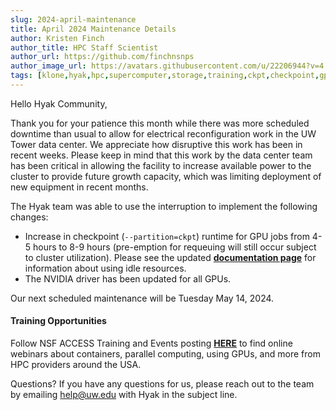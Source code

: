 ```yaml
---
slug: 2024-april-maintenance
title: April 2024 Maintenance Details
author: Kristen Finch
author_title: HPC Staff Scientist
author_url: https://github.com/finchnsnps
author_image_url: https://avatars.githubusercontent.com/u/22206944?v=4
tags: [klone,hyak,hpc,supercomputer,storage,training,ckpt,checkpoint,gpu,nvidia]
---
```


Hello Hyak Community,

Thank you for your patience this month while there was more scheduled downtime than usual to allow for electrical reconfiguration work in the UW Tower data center. We appreciate how disruptive this work has been in recent weeks. Please keep in mind that this work by the data center team has been critical in allowing the facility to increase available power to the cluster to provide future growth capacity, which was limiting deployment of new equipment in recent months.

The Hyak team was able to use the interruption to implement the following changes:
- Increase in checkpoint (`--partition=ckpt`) runtime for GPU jobs from 4-5 hours to 8-9 hours (pre-emption for requeuing will still occur subject to cluster utilization). Please see the updated [**documentation page**](https://hyak.uw.edu/docs/compute/checkpoint) for information about using idle resources.
- The NVIDIA driver has been updated for all GPUs.

Our next scheduled maintenance will be Tuesday May 14, 2024. 

#### Training Opportunities
Follow NSF ACCESS Training and Events posting [**HERE**](https://support.access-ci.org/news/events-trainings) to find online webinars about containers, parallel computing, using GPUs, and more from HPC providers around the USA. 

Questions?
If you have any questions for us, please reach out to the team by emailing help@uw.edu with Hyak in the subject line. 

